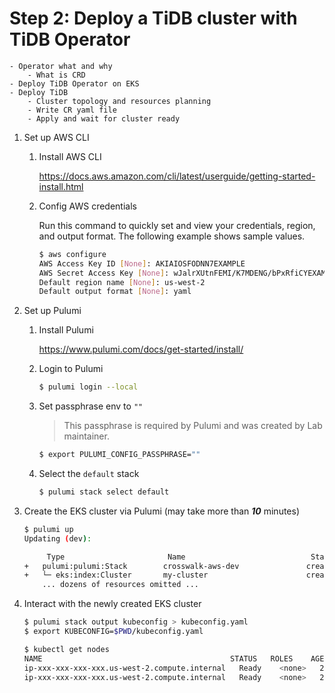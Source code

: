 # Step 2: Deploy a TiDB cluster with TiDB Operator

    - Operator what and why
        - What is CRD
    - Deploy TiDB Operator on EKS
    - Deploy TiDB
        - Cluster topology and resources planning
        - Write CR yaml file
        - Apply and wait for cluster ready

1. Set up AWS CLI

    1. Install AWS CLI

       https://docs.aws.amazon.com/cli/latest/userguide/getting-started-install.html

    2. Config AWS credentials

       Run this command to quickly set and view your credentials, region, and output format. The following example shows
       sample values.

        ```bash
        $ aws configure
        AWS Access Key ID [None]: AKIAIOSFODNN7EXAMPLE
        AWS Secret Access Key [None]: wJalrXUtnFEMI/K7MDENG/bPxRfiCYEXAMPLEKEY
        Default region name [None]: us-west-2
        Default output format [None]: yaml
        ```

2. Set up Pulumi

    1. Install Pulumi

       https://www.pulumi.com/docs/get-started/install/

    2. Login to Pulumi

       ```bash
       $ pulumi login --local
       ```

    3. Set passphrase env to `""`

        > This passphrase is required by Pulumi and was created by Lab maintainer.

       ```bash
       $ export PULUMI_CONFIG_PASSPHRASE=""
       ```

    4. Select the `default` stack

       ```bash
       $ pulumi stack select default
       ```

3. Create the EKS cluster via Pulumi (may take more than **_10_** minutes)

    ```bash
    $ pulumi up
    Updating (dev):

         Type                       Name                            Status
    +   pulumi:pulumi:Stack        crosswalk-aws-dev               created
    +   └─ eks:index:Cluster       my-cluster                      created
        ... dozens of resources omitted ...
    ```

4. Interact with the newly created EKS cluster

    ```bash
    $ pulumi stack output kubeconfig > kubeconfig.yaml
    $ export KUBECONFIG=$PWD/kubeconfig.yaml

    $ kubectl get nodes
    NAME                                          STATUS   ROLES    AGE   VERSION
    ip-xxx-xxx-xxx-xxx.us-west-2.compute.internal   Ready    <none>   27m   v1.27.1-eks-2f008fe
    ip-xxx-xxx-xxx-xxx.us-west-2.compute.internal   Ready    <none>   27m   v1.27.1-eks-2f008fe
    ```
